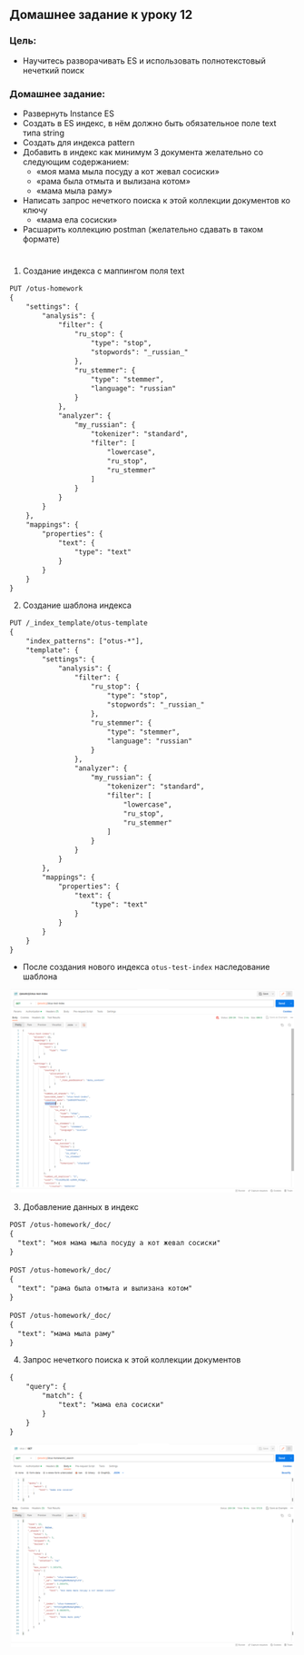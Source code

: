 ## Домашнее задание к уроку 12

### Цель:
* Научитесь разворачивать ES и использовать полнотекстовый нечеткий поиск

### Домашнее задание:


* Развернуть Instance ES
* Создать в ES индекс, в нём должно быть обязательное поле text типа string
* Создать для индекса pattern
* Добавить в индекс как минимум 3 документа желательно со следующим содержанием:
    - «моя мама мыла посуду а кот жевал сосиски»
    - «рама была отмыта и вылизана котом»
    - «мама мыла раму»
* Написать запрос нечеткого поиска к этой коллекции документов ко ключу     
    - «мама ела сосиски»
* Расшарить коллекцию postman (желательно сдавать в таком формате)

#

1. Создание индекса с маппингом поля text
```
PUT /otus-homework
{
    "settings": {
        "analysis": {
            "filter": {
                "ru_stop": {
                    "type": "stop",
                    "stopwords": "_russian_"
                },
                "ru_stemmer": {
                    "type": "stemmer",
                    "language": "russian"
                }
            },
            "analyzer": {
                "my_russian": {
                    "tokenizer": "standard",
                    "filter": [
                        "lowercase",
                        "ru_stop",
                        "ru_stemmer"
                    ]
                }
            }
        }
    },
    "mappings": {
        "properties": {
            "text": {
                "type": "text"
            }
        }
    }
}
```

2. Создание шаблона индекса
```
PUT /_index_template/otus-template
{
    "index_patterns": ["otus-*"],
    "template": {
        "settings": {
            "analysis": {
                "filter": {
                    "ru_stop": {
                        "type": "stop",
                        "stopwords": "_russian_"
                    },
                    "ru_stemmer": {
                        "type": "stemmer",
                        "language": "russian"
                    }
                },
                "analyzer": {
                    "my_russian": {
                        "tokenizer": "standard",
                        "filter": [
                            "lowercase",
                            "ru_stop",
                            "ru_stemmer"
                        ]
                    }
                }
            }
        },
        "mappings": {
            "properties": {
                "text": {
                    "type": "text"
                }
            }
        }
    }
}
```

* После создания нового индекса `otus-test-index` наследование шаблона

<p align="center"> 
<a href="https://raw.githubusercontent.com/Dodexq/otus_nosql/main/lesson12/screenshots/1.png" rel="some text"><img src="https://raw.githubusercontent.com/Dodexq/otus_nosql/main/lesson12/screenshots/1.png" alt="" width="500" /></a>
</p>

3. Добавление данных в индекс

```
POST /otus-homework/_doc/
{
  "text": "моя мама мыла посуду а кот жевал сосиски"
}

POST /otus-homework/_doc/
{
  "text": "рама была отмыта и вылизана котом"
}

POST /otus-homework/_doc/
{
  "text": "мама мыла раму"
}
```

4. Запрос нечеткого поиска к этой коллекции документов 

```
{
    "query": {
        "match": {
            "text": "мама ела сосиски"
        }
    }
}
```

<p align="center"> 
<a href="https://raw.githubusercontent.com/Dodexq/otus_nosql/main/lesson12/screenshots/2.png" rel="some text"><img src="https://raw.githubusercontent.com/Dodexq/otus_nosql/main/lesson12/screenshots/2.png" alt="" width="500" /></a>
</p>